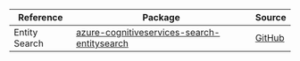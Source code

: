 | Reference | Package | Source |
|---|---|---|
|Entity Search|[azure-cognitiveservices-search-entitysearch](https://pypi.org/project/azure-cognitiveservices-search-entitysearch)|[GitHub](https://github.com/Azure/azure-sdk-for-python/blob/main/)|
